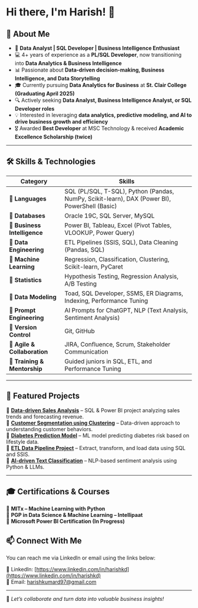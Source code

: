 # Hi there, I'm Harish! 👋  

## 🚀 About Me  

- 🎯 **Data Analyst | SQL Developer | Business Intelligence Enthusiast**  
- 💻 4+ years of experience as a **PL/SQL Developer**, now transitioning into **Data Analytics & Business Intelligence**  
- 📊 Passionate about **Data-driven decision-making, Business Intelligence, and Data Storytelling**  
- 🎓 Currently pursuing **Data Analytics for Business** at **St. Clair College (Graduating April 2025)**  
- 🔍 Actively seeking **Data Analyst, Business Intelligence Analyst, or SQL Developer roles**  
- 💡 Interested in leveraging **data analytics, predictive modeling, and AI to drive business growth and efficiency**  
- 🎖️ Awarded **Best Developer** at MSC Technology & received **Academic Excellence Scholarship (twice)**  

---

## 🛠️ Skills & Technologies  

| **Category**              | **Skills** |
|---------------------------|--------------------------------------------------------------------------------------------------------------------------------------------------------------------------|
| **📌 Languages**          | SQL (PL/SQL, T-SQL), Python (Pandas, NumPy, Scikit-learn), DAX (Power BI), PowerShell (Basic) |
| **📌 Databases**         | Oracle 19C, SQL Server, MySQL |
| **📌 Business Intelligence** | Power BI, Tableau, Excel (Pivot Tables, VLOOKUP, Power Query) |
| **📌 Data Engineering**   | ETL Pipelines (SSIS, SQL), Data Cleaning (Pandas, SQL) |
| **📌 Machine Learning**   | Regression, Classification, Clustering, Scikit-learn, PyCaret |
| **📌 Statistics**         | Hypothesis Testing, Regression Analysis, A/B Testing |
| **📌 Data Modeling**      | Toad, SQL Developer, SSMS, ER Diagrams, Indexing, Performance Tuning |
| **📌 Prompt Engineering** | AI Prompts for ChatGPT, NLP (Text Analysis, Sentiment Analysis) |
| **📌 Version Control**    | Git, GitHub |
| **📌 Agile & Collaboration** | JIRA, Confluence, Scrum, Stakeholder Communication |
| **📌 Training & Mentorship** | Guided juniors in SQL, ETL, and Performance Tuning |

---

## 📂 Featured Projects  

🔹 **[Data-driven Sales Analysis](https://github.com/yourrepo)** – SQL & Power BI project analyzing sales trends and forecasting revenue.  
🔹 **[Customer Segmentation using Clustering](https://github.com/yourrepo)** – Data-driven approach to understanding customer behaviors.  
🔹 **[Diabetes Prediction Model](https://github.com/yourrepo)** – ML model predicting diabetes risk based on lifestyle data.  
🔹 **[ETL Data Pipeline Project](https://github.com/yourrepo)** – Extract, transform, and load data using SQL and SSIS.  
🔹 **[AI-driven Text Classification](https://github.com/yourrepo)** – NLP-based sentiment analysis using Python & LLMs.  

---

## 🎓 Certifications & Courses  

📜 **MITx – Machine Learning with Python**  
📜 **PGP in Data Science & Machine Learning – Intellipaat**  
📜 **Microsoft Power BI Certification (In Progress)**  

## 📫 Connect With Me

You can reach me via LinkedIn or email using the links below:

🔗 LinkedIn: [https://www.linkedin.com/in/harishkd](https://www.linkedin.com/in/harishkd)  
📧 Email: [harishkumard97@gmail.com](mailto:harishkumard97@gmail.com)

---

🚀 *Let’s collaborate and turn data into valuable business insights!*
